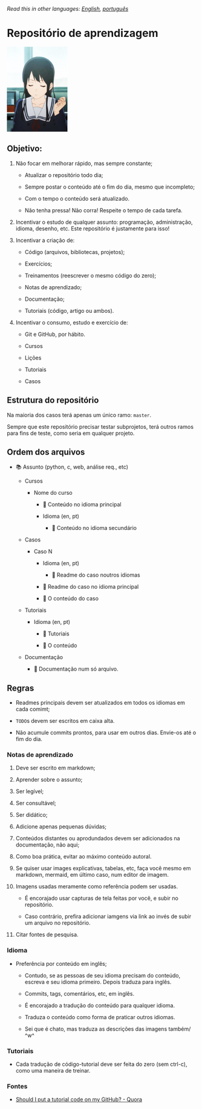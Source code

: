 *Read this in other languages: [English](readme.md), [português](readme.pt.md)*

# Repositório de aprendizagem

![](amazing-selfish.gif)

## Objetivo:

1. Não focar em melhorar rápido, mas sempre constante;
   
   * Atualizar o repositório todo dia;
   
   * Sempre postar o conteúdo até o fim do dia, mesmo que incompleto;
   
   * Com o tempo o conteúdo será atualizado.

   * Não tenha pressa! Não corra! Respeite o tempo de cada tarefa.

2. Incentivar o estudo de qualquer assunto: programação, administração, idioma, desenho, etc. Este repositório é justamente para isso!

3. Incentivar a criação de:
   
   * Código (arquivos, bibliotecas, projetos);
   
   * Exercícios;
   
   * Treinamentos (reescrever o mesmo  código do zero);
   
   * Notas de aprendizado;
   
   * Documentação;
   
   * Tutoriais (código, artigo  ou ambos).

4. Incentivar o consumo, estudo e exercício de:

   * Git e GitHub, por hábito.
   
   * Cursos
   
   * Lições
   
   * Tutoriais
   
   * Casos

## Estrutura do repositório

Na maioria dos casos terá apenas um único ramo: `master`.

Sempre que este repositório precisar testar subprojetos, terá outros ramos para fins de teste, como seria em qualquer projeto.

## Ordem dos arquivos

* :books: Assunto (python, c, web, análise req., etc)
  
  * Cursos
    
    * Nome do curso
      
      * :book: Conteúdo no idioma principal
      
      * Idioma (en, pt)
        
        * :book: Conteúdo no idioma secundário
  
  * Casos
    
    * Caso N
      
      * Idioma (en, pt)
        
        * :book: Readme do caso noutros idiomas
      
      * :book: Readme do  caso no idioma principal
      
      * :toolbox: O conteúdo do caso
  
  * Tutoriais
    
    * Idioma (en, pt)
      
      * :book: Tutoriais
      
      * :toolbox: O conteúdo
  
  * Documentação
    
    * :book: Documentação num só arquivo.

## Regras

* Readmes principais devem ser atualizados em todos os idiomas em cada comimt;

* `TODΟ`s devem ser escritos em caixa alta.

* Não acumule commits prontos, para usar em outros dias. Envie-os até o fim do dia.

### Notas de aprendizado

1. Deve ser escrito em markdown;

2. Aprender sobre o assunto;

3. Ser legível;

4. Ser consultável;

5. Ser didático;

6. Adicione apenas pequenas dúvidas;

7. Conteúdos distantes ou aprodundados devem ser adicionados na documentação, não aqui;

8. Como boa prática, evitar ao máximo conteúdo autoral.

9. Se quiser usar images explicativas, tabelas, etc, faça você mesmo em markdown, mermaid, em último caso, num editor de imagem.

10. Imagens usadas meramente como referência podem ser usadas.
    
    * É encorajado usar capturas de tela feitas por você, e subir no repositório.
    
    * Caso contrário, prefira adicionar iamgens via link ao invés de subir um arquivo no repositório.

11. Citar fontes de pesquisa.

### Idioma

* Preferência por conteúdo em inglês;
  
  * Contudo, se as pessoas de seu idioma precisam do conteúdo, escreva e seu idioma primeiro. Depois traduza para inglês.
  
  * Commits, tags, comentários, etc, em inglês.
  
  * É encorajado a tradução do conteúdo para qualquer idioma.
  
  * Traduza o conteúdo como forma de praticar outros idiomas.
  
  * Sei que é chato, mas traduza as descrições das imagens também/ ^w^

### Tutoriais

* Cada tradução de código-tutorial deve ser feita do zero (sem ctrl-c), como uma maneira de treinar.

### Fontes

* [Should I put a tutorial code on my GitHub? - Quora](https://www.quora.com/Should-I-put-a-tutorial-code-on-my-GitHub)